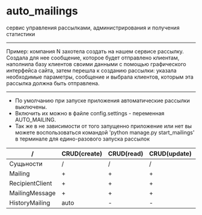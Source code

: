 # auto_mailings

сервис управления рассылками, администрирования и получения статистики

___
Пример: компания N захотела создать на нашем сервисе рассылку. Создала для нее сообщение, которое будет отправлено
клиентам, наполнила базу клиентов своими данными с помощью графического интерфейса сайта, затем перешла к созданию
рассылки: указала необходимые параметры, сообщение и выбрала клиентов, которым эта рассылка должна быть отправлена.
___

- По умолчанию при запуске приложения автоматические рассылки выключены.
- Включить их можно в файле config.settings - переменная AUTO_MAILING.
- Так же в не зависимости от того запущенно приложение или нет вы можете воспользоваться командой 'python manage.py
  start_mailings' в терминале для едино-разового запуска рассылок

 /               | CRUD(create) | CRUD(read) | CRUD(update) | CRUD(delete) 
-----------------|--------------|------------|--------------|--------------
 Сущьности       | /            | /          | /            | /            
 Mailing         | +            | +          | +            | +            
 RecipientClient | +            | +          | +            | +            
 MailingMessage  | +            | +          | +            | +            
 HistoryMailing  | auto         | -          | -            | +            